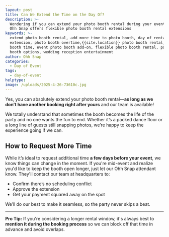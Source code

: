 ```yaml
---
layout: post
title: Can We Extend the Time on the Day Of?
description: >-
  Wondering if you can extend your photo booth rental during your event? Yes!
  Ohh Snap offers flexible photo booth rental extensions 
keywords: >-
  extend photo booth rental, add more time to photo booth, day of rental
  extension, photo booth overtime,{{site.location}} photo booth rental, Ohh Snap
  booth time, event photo booth add-on, flexible photo booth rental, party photo
  booth options, wedding reception entertainment
author: Ohh Snap
categories:
  - Day of Event
tags:
  - day-of-event
helptype:
image: /uploads/2025-4-26-73610c.jpg
---
```

Yes, you can absolutely extend your photo booth rental—**as long as we don’t have another booking right after yours** and our team is available!

We totally understand that sometimes the booth becomes the life of the party and no one wants the fun to end. Whether it’s a packed dance floor or a long line of guests still snapping photos, we’re happy to keep the experience going if we can.

## How to Request More Time

While it’s ideal to request additional time **a few days before your event**, we know things can change in the moment. If you're mid-event and realize you'd like to keep the booth open longer, just let our Ohh Snap attendant know. They'll contact our team at headquarters to:

* Confirm there’s no scheduling conflict
* Approve the extension
* Get your payment squared away on the spot

We’ll do our best to make it seamless, so the party never skips a beat.

---

**Pro Tip:** If you're considering a longer rental window, it's always best to **mention it during the booking process** so we can block off that time in advance and avoid overlaps.